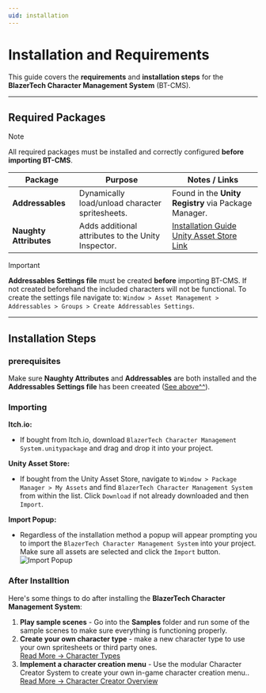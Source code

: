 ```yaml
---
uid: installation
---
```


# Installation and Requirements

This guide covers the **requirements** and **installation steps** for the **BlazerTech Character Management System** (BT-CMS).

---

## Required Packages

> [!NOTE]  
> All required packages must be installed and correctly configured **before importing BT-CMS**.

| Package | Purpose | Notes / Links |
|---------|---------|---------------|
| **Addressables** | Dynamically load/unload character spritesheets. | Found in the **Unity Registry** via Package Manager. |
| **Naughty Attributes** | Adds additional attributes to the Unity Inspector. | [Installation Guide](https://dbrizov.github.io/na-docs/general/installation.html) <br> [Unity Asset Store Link](https://assetstore.unity.com/packages/tools/utilities/naughtyattributes-129996) |

> [!IMPORTANT]  
> **Addressables Settings file** must be created **before** importing BT-CMS. If not created beforehand the included characters will not be functional.
> To create the settings file navigate to: `Window > Asset Management > Addressables > Groups > Create Addressables Settings`.

---

## Installation Steps

### prerequisites
Make sure **Naughty Attributes** and **Addressables** are both installed and the **Addressables Settings file** has been creeated ([See above^^](#required-packages)).

### Importing
**Itch.io:**
- If bought from Itch.io, download `BlazerTech Character Management System.unitypackage` and drag and drop it into your project.

**Unity Asset Store:**
- If bought from the Unity Asset Store, navigate to `Window > Package Manager > My Assets` and find `BlazerTech Character Management System` from within the list. Click `Download` if not already downloaded and then `Import`.

**Import Popup:**
- Regardless of the installation method a popup will appear prompting you to import the `BlazerTech Character Management System` into your project. Make sure all assets are selected and click the `Import` button.  
![Import Popup](~/images/setup/import-popup.png)

### After Installtion
Here's some things to do after installing the **BlazerTech Character Management System**:
1. **Play sample scenes** - Go into the **Samples** folder and run some of the sample scenes to make sure everything is functioning properly.
2. **Create your own character type** - make a new character type to use your own spritesheets or third party ones.  
[Read More → Character Types](xref:character-types)
3. **Implement a character creation menu** - Use the modular Character Creator System to create your own in-game character creation menu..  
[Read More → Character Creator Overview](xref:character-creator-overview)